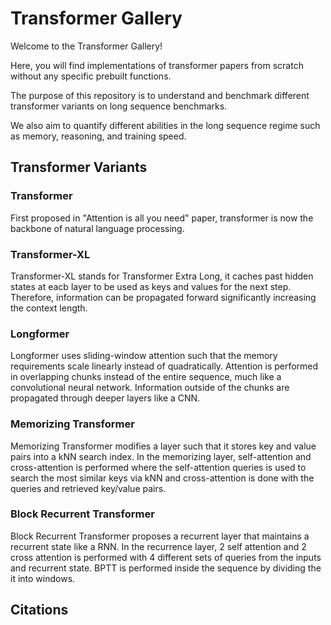 # Transformer Gallery

Welcome to the Transformer Gallery!

Here, you will find implementations of transformer papers from scratch without any specific prebuilt functions.

The purpose of this repository is to understand and benchmark different transformer variants on long sequence benchmarks.

We also aim to quantify different abilities in the long sequence regime such as memory, reasoning, and training speed.

## Transformer Variants

### Transformer

First proposed in "Attention is all you need" paper, transformer is now the backbone of natural language processing.

### Transformer-XL

Transformer-XL stands for Transformer Extra Long, it caches past hidden states at eacb layer to be used as keys and values for the next step. Therefore, information can be propagated forward significantly increasing the context length.

### Longformer

Longformer uses sliding-window attention such that the memory requirements scale linearly instead of quadratically. Attention is performed in overlapping chunks instead of the entire sequence, much like a convolutional neural network. Information outside of the chunks are propagated through deeper layers like a CNN.

### Memorizing Transformer

Memorizing Transformer modifies a layer such that it stores key and value pairs into a kNN search index. In the memorizing layer, self-attention and cross-attention is performed where the self-attention queries is used to search the most similar keys via kNN and cross-attention is done with the queries and retrieved key/value pairs.

### Block Recurrent Transformer

Block Recurrent Transformer proposes a recurrent layer that maintains a recurrent state like a RNN. In the recurrence layer, 2 self attention and 2 cross attention is performed with 4 different sets of queries from the inputs and recurrent state. BPTT is performed inside the sequence by dividing the it into windows.


## Citations

